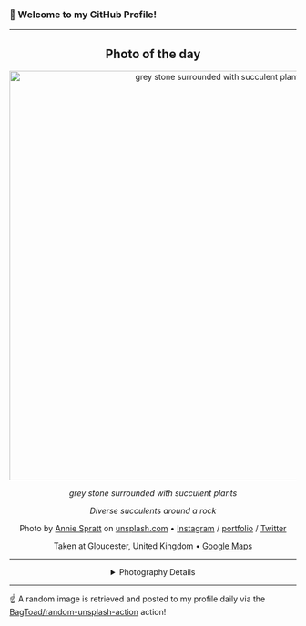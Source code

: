 ### 👋 Welcome to my GitHub Profile!

----
<div align="center">

## Photo of the day
  
  <a href="https://unsplash.com/photos/grey-stone-surrounded-with-succulent-plants-hS46bsAASwQ"><img width="720" src="https://images.unsplash.com/photo-1446292532430-3e76f6ab6444?crop=entropy&cs=tinysrgb&fit=max&fm=jpg&ixid=M3w1OTQ0OTd8MHwxfHJhbmRvbXx8fHx8fHx8fDE3NDkzNjI5ODJ8&ixlib=rb-4.1.0&q=80&w=1080" alt="grey stone surrounded with succulent plants"></a>
  
  <em>grey stone surrounded with succulent plants</em>
  
  <em>Diverse succulents around a rock</em>

  Photo by [Annie Spratt](https://www.anniespratt.com) on [unsplash.com](https://unsplash.com/) • [Instagram](https://instagram.com/anniespratt) / [portfolio](https://www.anniespratt.com) / [Twitter](https://twitter.com/anniespratt)
  
  Taken at Gloucester, United Kingdom • [Google Maps](https://www.google.com/maps/search/?api=1&query=51.8642449,-2.238156)
  
  ---
  
<details>
<summary>Photography Details</summary>
  
| Parameter     | Value |
| ------------- | ----- |
| Camera Model  | X-T1 |
| Exposure Time | 1/150 |
| Aperture      | 2.0 |
| Focal Length  | 23.0 |
| ISO           | 200 |
| Location      | Gloucester, United Kingdom (United Kingdom) |
| Coordinates   | Latitude 51.8642449, Longitude -2.238156 |

</details>

</div>

----

☝️ A random image is retrieved and posted to my profile daily via the [BagToad/random-unsplash-action](https://github.com/BagToad/random-unsplash-action) action!

